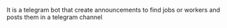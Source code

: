 It is a telegram bot that create announcements to find jobs or workers and posts them in a telegram channel
